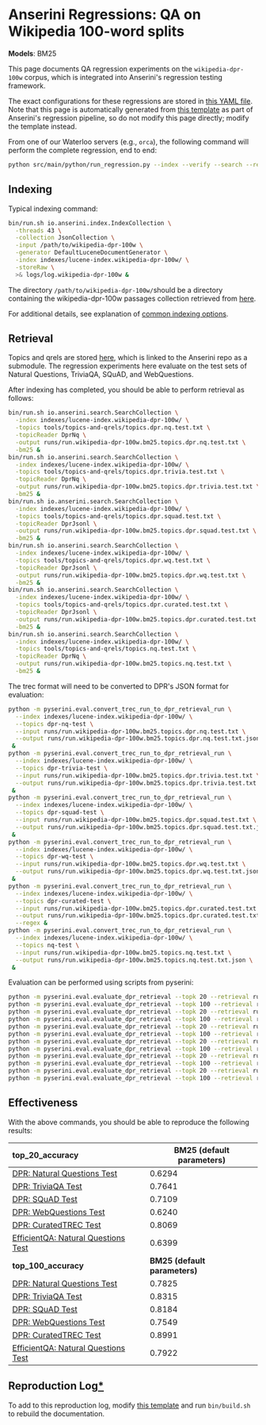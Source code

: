# Anserini Regressions: QA on Wikipedia 100-word splits

**Models**: BM25

This page documents QA regression experiments on the `wikipedia-dpr-100w` corpus, which is integrated into Anserini's regression testing framework.

The exact configurations for these regressions are stored in [this YAML file](../../src/main/resources/regression/wikipedia-dpr-100w-bm25.yaml).
Note that this page is automatically generated from [this template](../../src/main/resources/docgen/templates/wikipedia-dpr-100w-bm25.template) as part of Anserini's regression pipeline, so do not modify this page directly; modify the template instead.

From one of our Waterloo servers (e.g., `orca`), the following command will perform the complete regression, end to end:

```bash
python src/main/python/run_regression.py --index --verify --search --regression wikipedia-dpr-100w-bm25
```

## Indexing

Typical indexing command:

```bash
bin/run.sh io.anserini.index.IndexCollection \
  -threads 43 \
  -collection JsonCollection \
  -input /path/to/wikipedia-dpr-100w \
  -generator DefaultLuceneDocumentGenerator \
  -index indexes/lucene-index.wikipedia-dpr-100w/ \
  -storeRaw \
  >& logs/log.wikipedia-dpr-100w &
```

The directory `/path/to/wikipedia-dpr-100w/`should be a directory containing the wikipedia-dpr-100w passages collection retrieved from [here](https://dl.fbaipublicfiles.com/dpr/wikipedia_split/psgs_w100.tsv.gz).

For additional details, see explanation of [common indexing options](../../docs/common-indexing-options.md).

## Retrieval

Topics and qrels are stored [here](https://github.com/castorini/anserini-tools/tree/master/topics-and-qrels), which is linked to the Anserini repo as a submodule.
The regression experiments here evaluate on the test sets of Natural Questions, TriviaQA, SQuAD, and WebQuestions.

After indexing has completed, you should be able to perform retrieval as follows:

```bash
bin/run.sh io.anserini.search.SearchCollection \
  -index indexes/lucene-index.wikipedia-dpr-100w/ \
  -topics tools/topics-and-qrels/topics.dpr.nq.test.txt \
  -topicReader DprNq \
  -output runs/run.wikipedia-dpr-100w.bm25.topics.dpr.nq.test.txt \
  -bm25 &
bin/run.sh io.anserini.search.SearchCollection \
  -index indexes/lucene-index.wikipedia-dpr-100w/ \
  -topics tools/topics-and-qrels/topics.dpr.trivia.test.txt \
  -topicReader DprNq \
  -output runs/run.wikipedia-dpr-100w.bm25.topics.dpr.trivia.test.txt \
  -bm25 &
bin/run.sh io.anserini.search.SearchCollection \
  -index indexes/lucene-index.wikipedia-dpr-100w/ \
  -topics tools/topics-and-qrels/topics.dpr.squad.test.txt \
  -topicReader DprJsonl \
  -output runs/run.wikipedia-dpr-100w.bm25.topics.dpr.squad.test.txt \
  -bm25 &
bin/run.sh io.anserini.search.SearchCollection \
  -index indexes/lucene-index.wikipedia-dpr-100w/ \
  -topics tools/topics-and-qrels/topics.dpr.wq.test.txt \
  -topicReader DprJsonl \
  -output runs/run.wikipedia-dpr-100w.bm25.topics.dpr.wq.test.txt \
  -bm25 &
bin/run.sh io.anserini.search.SearchCollection \
  -index indexes/lucene-index.wikipedia-dpr-100w/ \
  -topics tools/topics-and-qrels/topics.dpr.curated.test.txt \
  -topicReader DprJsonl \
  -output runs/run.wikipedia-dpr-100w.bm25.topics.dpr.curated.test.txt \
  -bm25 &
bin/run.sh io.anserini.search.SearchCollection \
  -index indexes/lucene-index.wikipedia-dpr-100w/ \
  -topics tools/topics-and-qrels/topics.nq.test.txt \
  -topicReader DprNq \
  -output runs/run.wikipedia-dpr-100w.bm25.topics.nq.test.txt \
  -bm25 &
```

The trec format will need to be converted to DPR's JSON format for evaluation:
```bash
python -m pyserini.eval.convert_trec_run_to_dpr_retrieval_run \
  --index indexes/lucene-index.wikipedia-dpr-100w/ \
  --topics dpr-nq-test \
  --input runs/run.wikipedia-dpr-100w.bm25.topics.dpr.nq.test.txt \
  --output runs/run.wikipedia-dpr-100w.bm25.topics.dpr.nq.test.txt.json \
 &
python -m pyserini.eval.convert_trec_run_to_dpr_retrieval_run \
  --index indexes/lucene-index.wikipedia-dpr-100w/ \
  --topics dpr-trivia-test \
  --input runs/run.wikipedia-dpr-100w.bm25.topics.dpr.trivia.test.txt \
  --output runs/run.wikipedia-dpr-100w.bm25.topics.dpr.trivia.test.txt.json \
 &
python -m pyserini.eval.convert_trec_run_to_dpr_retrieval_run \
  --index indexes/lucene-index.wikipedia-dpr-100w/ \
  --topics dpr-squad-test \
  --input runs/run.wikipedia-dpr-100w.bm25.topics.dpr.squad.test.txt \
  --output runs/run.wikipedia-dpr-100w.bm25.topics.dpr.squad.test.txt.json \
 &
python -m pyserini.eval.convert_trec_run_to_dpr_retrieval_run \
  --index indexes/lucene-index.wikipedia-dpr-100w/ \
  --topics dpr-wq-test \
  --input runs/run.wikipedia-dpr-100w.bm25.topics.dpr.wq.test.txt \
  --output runs/run.wikipedia-dpr-100w.bm25.topics.dpr.wq.test.txt.json \
 &
python -m pyserini.eval.convert_trec_run_to_dpr_retrieval_run \
  --index indexes/lucene-index.wikipedia-dpr-100w/ \
  --topics dpr-curated-test \
  --input runs/run.wikipedia-dpr-100w.bm25.topics.dpr.curated.test.txt \
  --output runs/run.wikipedia-dpr-100w.bm25.topics.dpr.curated.test.txt.json \
  --regex &
python -m pyserini.eval.convert_trec_run_to_dpr_retrieval_run \
  --index indexes/lucene-index.wikipedia-dpr-100w/ \
  --topics nq-test \
  --input runs/run.wikipedia-dpr-100w.bm25.topics.nq.test.txt \
  --output runs/run.wikipedia-dpr-100w.bm25.topics.nq.test.txt.json \
 &
```

Evaluation can be performed using scripts from pyserini:

```bash
python -m pyserini.eval.evaluate_dpr_retrieval --topk 20 --retrieval runs/run.wikipedia-dpr-100w.bm25.topics.dpr.nq.test.txt.json
python -m pyserini.eval.evaluate_dpr_retrieval --topk 100 --retrieval runs/run.wikipedia-dpr-100w.bm25.topics.dpr.nq.test.txt.json
python -m pyserini.eval.evaluate_dpr_retrieval --topk 20 --retrieval runs/run.wikipedia-dpr-100w.bm25.topics.dpr.trivia.test.txt.json
python -m pyserini.eval.evaluate_dpr_retrieval --topk 100 --retrieval runs/run.wikipedia-dpr-100w.bm25.topics.dpr.trivia.test.txt.json
python -m pyserini.eval.evaluate_dpr_retrieval --topk 20 --retrieval runs/run.wikipedia-dpr-100w.bm25.topics.dpr.squad.test.txt.json
python -m pyserini.eval.evaluate_dpr_retrieval --topk 100 --retrieval runs/run.wikipedia-dpr-100w.bm25.topics.dpr.squad.test.txt.json
python -m pyserini.eval.evaluate_dpr_retrieval --topk 20 --retrieval runs/run.wikipedia-dpr-100w.bm25.topics.dpr.wq.test.txt.json
python -m pyserini.eval.evaluate_dpr_retrieval --topk 100 --retrieval runs/run.wikipedia-dpr-100w.bm25.topics.dpr.wq.test.txt.json
python -m pyserini.eval.evaluate_dpr_retrieval --topk 20 --retrieval runs/run.wikipedia-dpr-100w.bm25.topics.dpr.curated.test.txt.json
python -m pyserini.eval.evaluate_dpr_retrieval --topk 100 --retrieval runs/run.wikipedia-dpr-100w.bm25.topics.dpr.curated.test.txt.json
python -m pyserini.eval.evaluate_dpr_retrieval --topk 20 --retrieval runs/run.wikipedia-dpr-100w.bm25.topics.nq.test.txt.json
python -m pyserini.eval.evaluate_dpr_retrieval --topk 100 --retrieval runs/run.wikipedia-dpr-100w.bm25.topics.nq.test.txt.json
```

## Effectiveness

With the above commands, you should be able to reproduce the following results:

| **top_20_accuracy**                                                                                          | **BM25 (default parameters)**|
|:-------------------------------------------------------------------------------------------------------------|------------------------------|
| [DPR: Natural Questions Test](https://github.com/facebookresearch/DPR)                                       | 0.6294                       |
| [DPR: TriviaQA Test](https://github.com/facebookresearch/DPR)                                                | 0.7641                       |
| [DPR: SQuAD Test](https://github.com/facebookresearch/DPR)                                                   | 0.7109                       |
| [DPR: WebQuestions Test](https://github.com/facebookresearch/DPR)                                            | 0.6240                       |
| [DPR: CuratedTREC Test](https://github.com/facebookresearch/DPR)                                             | 0.8069                       |
| [EfficientQA: Natural Questions Test](https://efficientqa.github.io/)                                        | 0.6399                       |
| **top_100_accuracy**                                                                                         | **BM25 (default parameters)**|
| [DPR: Natural Questions Test](https://github.com/facebookresearch/DPR)                                       | 0.7825                       |
| [DPR: TriviaQA Test](https://github.com/facebookresearch/DPR)                                                | 0.8315                       |
| [DPR: SQuAD Test](https://github.com/facebookresearch/DPR)                                                   | 0.8184                       |
| [DPR: WebQuestions Test](https://github.com/facebookresearch/DPR)                                            | 0.7549                       |
| [DPR: CuratedTREC Test](https://github.com/facebookresearch/DPR)                                             | 0.8991                       |
| [EfficientQA: Natural Questions Test](https://efficientqa.github.io/)                                        | 0.7922                       |

## Reproduction Log[*](../../docs/reproducibility.md)

To add to this reproduction log, modify [this template](../../src/main/resources/docgen/templates/wikipedia-dpr-100w-bm25.template) and run `bin/build.sh` to rebuild the documentation.
